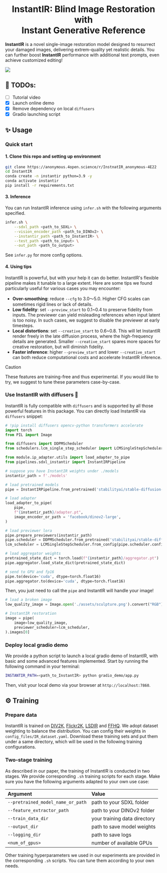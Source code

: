 <div align="center">
<h1>InstantIR: Blind Image Restoration with</br>Instant Generative Reference</h1>

</div>

**InstantIR** is a novel single-image restoration model designed to resurrect your damaged images, delivering extrem-quality yet realistic details. You can further boost **InstantIR** performance with additional text prompts, even achieve customized editing!

<img src='assets/teaser_figure.png'>

## 📝 TODOs:
- [ ] Tutorial video
- [x] Launch online demo
- [x] Remove dependency on local `diffusers`
- [x] Gradio launching script

## ✨ Usage
<!-- ### Online Demo
We provide a Gradio Demo on 🤗, click the button below and have fun with InstantIR! -->

### Quick start
#### 1. Clone this repo and setting up environment
```sh
git clone https://anonymous.4open.science/r/InstnatIR_anonymous-4E22
cd InstantIR
conda create -n instantir python=3.9 -y
conda activate instantir
pip install -r requirements.txt
```

#### 3. Inference

You can run InstantIR inference using `infer.sh` with the following arguments specified.

```sh
infer.sh \
    --sdxl_path <path_to_SDXL> \
    --vision_encoder_path <path_to_DINOv2> \
    --instantir_path <path_to_InstantIR> \
    --test_path <path_to_input> \
    --out_path <path_to_output>
```

See `infer.py` for more config options. 

#### 4. Using tips

InstantIR is powerful, but with your help it can do better. InstantIR's flexible pipeline makes it tunable to a large extent. Here are some tips we found particularly useful for various cases you may encounter:
- **Over-smoothing**: reduce `--cfg` to 3.0～5.0. Higher CFG scales can sometimes rigid lines or lack of details.
- **Low fidelity**: set `--preview_start` to 0.1~0.4 to preserve fidelity from inputs. The previewer can yield misleading references when input latent is too noisy. In such cases, we suggest to disable the previewer at early timesteps.
- **Local distortions**: set `--creative_start` to 0.6~0.8. This will let InstantIR render freely in the late diffusion process, where the high-frequency details are generated. Smaller `--creative_start` spares more spaces for creative restoration, but will diminish fidelity.
- **Faster inference**: higher `--preview_start` and lower `--creative_start` can both reduce computational costs and accelerate InstantIR inference.

> [!CAUTION]
> These features are training-free and thus experimental. If you would like to try, we suggest to tune these parameters case-by-case.

### Use InstantIR with diffusers 🧨

InstantIR is fully compatible with `diffusers` and is supported by all those powerful features in this package. You can directly load InstantIR via `diffusers` snippet:

```py
# !pip install diffusers opencv-python transformers accelerate
import torch
from PIL import Image

from diffusers import DDPMScheduler
from schedulers.lcm_single_step_scheduler import LCMSingleStepScheduler

from module.ip_adapter.utils import load_adapter_to_pipe
from pipelines.sdxl_instantir import InstantIRPipeline

# suppose you have InstantIR weights under ./models
instantir_path = f'./models'

# load pretrained models
pipe = InstantIRPipeline.from_pretrained('stabilityai/stable-diffusion-xl-base-1.0', torch_dtype=torch.float16)

# load adapter
load_adapter_to_pipe(
    pipe,
    f"{instantir_path}/adapter.pt",
    image_encoder_or_path = 'facebook/dinov2-large',
)

# load previewer lora
pipe.prepare_previewers(instantir_path)
pipe.scheduler = DDPMScheduler.from_pretrained('stabilityai/stable-diffusion-xl-base-1.0', subfolder="scheduler")
lcm_scheduler = LCMSingleStepScheduler.from_config(pipe.scheduler.config)

# load aggregator weights
pretrained_state_dict = torch.load(f"{instantir_path}/aggregator.pt")
pipe.aggregator.load_state_dict(pretrained_state_dict)

# send to GPU and fp16
pipe.to(device='cuda', dtype=torch.float16)
pipe.aggregator.to(device='cuda', dtype=torch.float16)
```

Then, you just need to call the `pipe` and InstantIR will handle your image!

```py
# load a broken image
low_quality_image = Image.open('./assets/sculpture.png').convert("RGB")

# InstantIR restoration
image = pipe(
    image=low_quality_image,
    previewer_scheduler=lcm_scheduler,
).images[0]
```

### Deploy local gradio demo

We provide a python script to launch a local gradio demo of InstantIR, with basic and some advanced features implemented. Start by running the following command in your terminal:

```sh
INSTANTIR_PATH=<path_to_InstantIR> python gradio_demo/app.py
```

Then, visit your local demo via your browser at `http://localhost:7860`.


## ⚙️ Training

### Prepare data

InstantIR is trained on [DIV2K](https://www.kaggle.com/datasets/joe1995/div2k-dataset), [Flickr2K](https://www.kaggle.com/datasets/daehoyang/flickr2k), [LSDIR](https://data.vision.ee.ethz.ch/yawli/index.html) and [FFHQ](https://www.kaggle.com/datasets/rahulbhalley/ffhq-1024x1024). We adopt dataset weighting to balance the distribution. You can config their weights in ```config_files/IR_dataset.yaml```. Download these training sets and put them under a same directory, which will be used in the following training configurations.

### Two-stage training
As described in our paper, the training of InstantIR is conducted in two stages. We provide corresponding `.sh` training scripts for each stage. Make sure you have the following arguments adapted to your own use case:

| Argument | Value
| :--- | :----------
| `--pretrained_model_name_or_path` | path to your SDXL folder
| `--feature_extractor_path` | path to your DINOv2 folder
| `--train_data_dir` | your training data directory
| `--output_dir` | path to save model weights
| `--logging_dir` | path to save logs
| `<num_of_gpus>` | number of available GPUs

Other training hyperparameters we used in our experiments are provided in the corresponding `.sh` scripts. You can tune them according to your own needs.